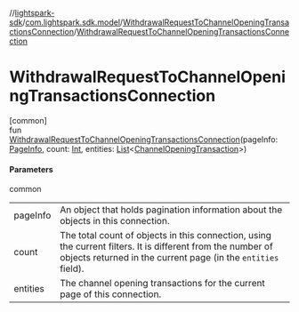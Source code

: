 //[lightspark-sdk](../../../index.md)/[com.lightspark.sdk.model](../index.md)/[WithdrawalRequestToChannelOpeningTransactionsConnection](index.md)/[WithdrawalRequestToChannelOpeningTransactionsConnection](-withdrawal-request-to-channel-opening-transactions-connection.md)

# WithdrawalRequestToChannelOpeningTransactionsConnection

[common]\
fun [WithdrawalRequestToChannelOpeningTransactionsConnection](-withdrawal-request-to-channel-opening-transactions-connection.md)(pageInfo: [PageInfo](../-page-info/index.md), count: [Int](https://kotlinlang.org/api/latest/jvm/stdlib/kotlin/-int/index.html), entities: [List](https://kotlinlang.org/api/latest/jvm/stdlib/kotlin.collections/-list/index.html)&lt;[ChannelOpeningTransaction](../-channel-opening-transaction/index.md)&gt;)

#### Parameters

common

| | |
|---|---|
| pageInfo | An object that holds pagination information about the objects in this connection. |
| count | The total count of objects in this connection, using the current filters. It is different from the number of objects returned in the current page (in the `entities` field). |
| entities | The channel opening transactions for the current page of this connection. |
